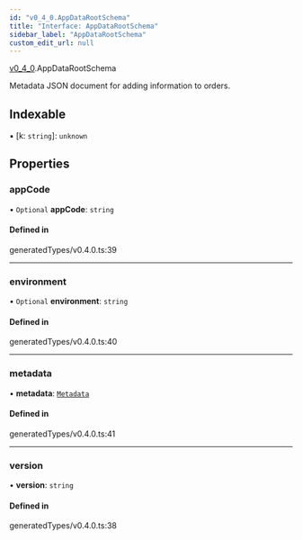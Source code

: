 ```yaml
---
id: "v0_4_0.AppDataRootSchema"
title: "Interface: AppDataRootSchema"
sidebar_label: "AppDataRootSchema"
custom_edit_url: null
---
```


[v0\_4\_0](../namespaces/v0_4_0.md).AppDataRootSchema

Metadata JSON document for adding information to orders.

## Indexable

▪ [k: `string`]: `unknown`

## Properties

### appCode

• `Optional` **appCode**: `string`

#### Defined in

generatedTypes/v0.4.0.ts:39

___

### environment

• `Optional` **environment**: `string`

#### Defined in

generatedTypes/v0.4.0.ts:40

___

### metadata

• **metadata**: [`Metadata`](v0_4_0.Metadata.md)

#### Defined in

generatedTypes/v0.4.0.ts:41

___

### version

• **version**: `string`

#### Defined in

generatedTypes/v0.4.0.ts:38
